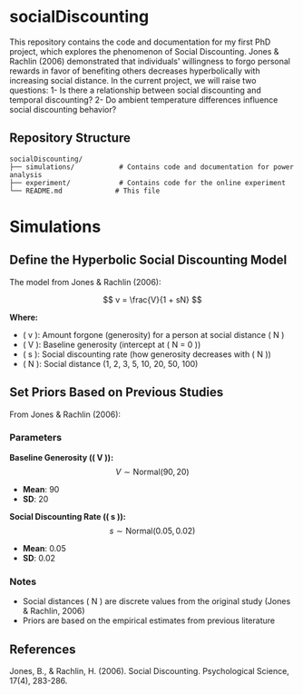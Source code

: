 # socialDiscounting
This repository contains the code and documentation for my first PhD project, which explores the phenomenon of Social Discounting. Jones & Rachlin (2006) demonstrated that individuals' willingness to forgo personal rewards in favor of benefiting others decreases hyperbolically with increasing social distance. In the current project, we will raise two questions:
1- Is there a relationship between social discounting and temporal discounting?
2- Do ambient temperature differences influence social discounting behavior?


## Repository Structure

```
socialDiscounting/
├── simulations/           # Contains code and documentation for power analysis
├── experiment/            # Contains code for the online experiment
└── README.md             # This file
```

# Simulations

## Define the Hyperbolic Social Discounting Model
The model from Jones & Rachlin (2006):

$$
v = \frac{V}{1 + sN}
$$

**Where:**
- \( v \): Amount forgone (generosity) for a person at social distance \( N \)
- \( V \): Baseline generosity (intercept at \( N = 0 \))
- \( s \): Social discounting rate (how generosity decreases with \( N \))
- \( N \): Social distance (1, 2, 3, 5, 10, 20, 50, 100)


## Set Priors Based on Previous Studies
From Jones & Rachlin (2006):

### Parameters
**Baseline Generosity (\( V \)):**
$$
V \sim \text{Normal}(90,\, 20)
$$
- **Mean**: 90  
- **SD**: 20

**Social Discounting Rate (\( s \)):**
$$
s \sim \text{Normal}(0.05,\, 0.02)
$$
- **Mean**: 0.05  
- **SD**: 0.02

### Notes
- Social distances \( N \) are discrete values from the original study (Jones & Rachlin, 2006)
- Priors are based on the empirical estimates from previous literature


## References
Jones, B., & Rachlin, H. (2006). Social Discounting. Psychological Science, 17(4), 283-286.
